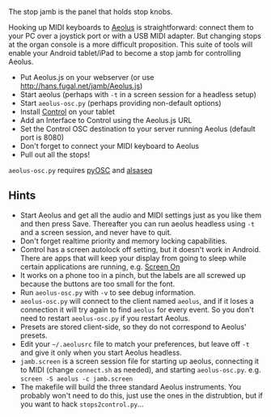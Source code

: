 The stop jamb is the panel that holds stop knobs.

Hooking up MIDI keyboards to
[Aeolus](https://kokkinizita.linuxaudio.org/linuxaudio/aeolus/) is straightforward:
connect them to your PC over a joystick port or with a USB MIDI adapter. But
changing stops at the organ console is a more difficult proposition. This suite
of tools will enable your Android tablet/iPad to become a stop jamb for
controlling Aeolus.

- Put Aeolus.js on your webserver (or use http://hans.fugal.net/jamb/Aeolus.js)
- Start aeolus (perhaps with `-t` in a screen session for a headless setup)
- Start `aeolus-osc.py` (perhaps providing non-default options)
- Install [Control](http://charlie-roberts.com/Control/) on your tablet 
- Add an Interface to Control using the Aeolus.js URL
- Set the Control OSC destination to your server running Aeolus
  (default port is 8080)
- Don't forget to connect your MIDI keyboard to Aeolus
- Pull out all the stops!

`aeolus-osc.py` requires [pyOSC](https://pypi.org/project/pyOSC/) and
[alsaseq](https://github.com/ppaez/alsaseq)

## Hints
- Start Aeolus and get all the audio and MIDI settings just as you like them
  and then press Save. Thereafter you can run aeolus headless using `-t` and a
  screen session, and never have to quit.
- Don't forget realtime priority and memory locking capabilities.
- Control has a screen autolock off setting, but it doesn't work in Android.
  There are apps that will keep your display from going to sleep while certain
  applications are running, e.g. [Screen On](https://play.google.com/store/apps/details?id=de.dieterthiess.keepiton&hl=en_US&gl=US&pli=1)
- It works on a phone too in a pinch, but the labels are all screwed up because
  the buttons are too small for the font.
- Run `aeolus-osc.py` with `-v` to see debug information.
- `aeolus-osc.py` will connect to the client named `aeolus`, and if it loses a
  connection it will try again to find `aeolus` for every event. So you don't
  need to restart `aeolus-osc.py` if you restart Aeolus.
- Presets are stored client-side, so they do not correspond to Aeolus' presets.
- Edit your `~/.aeolusrc` file to match your preferences, but leave off `-t` and
  give it only when you start Aeolus headless.
- `jamb.screen` is a screen session file for starting up aeolus, connecting it
  to MIDI (change `connect.sh` as needed), and starting `aeolus-osc.py`. e.g.
  `screen -S aeolus -c jamb.screen`
- The makefile will build the three standard Aeolus instruments. You probably
  won't need to do this, just use the ones in the distrubtion, but if you want
  to hack `stops2control.py`...
